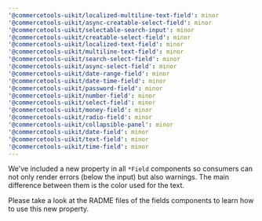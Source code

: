 ```yaml
---
'@commercetools-uikit/localized-multiline-text-field': minor
'@commercetools-uikit/async-creatable-select-field': minor
'@commercetools-uikit/selectable-search-input': minor
'@commercetools-uikit/creatable-select-field': minor
'@commercetools-uikit/localized-text-field': minor
'@commercetools-uikit/multiline-text-field': minor
'@commercetools-uikit/search-select-field': minor
'@commercetools-uikit/async-select-field': minor
'@commercetools-uikit/date-range-field': minor
'@commercetools-uikit/date-time-field': minor
'@commercetools-uikit/password-field': minor
'@commercetools-uikit/number-field': minor
'@commercetools-uikit/select-field': minor
'@commercetools-uikit/money-field': minor
'@commercetools-uikit/radio-field': minor
'@commercetools-uikit/collapsible-panel': minor
'@commercetools-uikit/date-field': minor
'@commercetools-uikit/text-field': minor
'@commercetools-uikit/time-field': minor
---
```


We've included a new property in all `*Field` components so consumers can not only render errors (below the input) but also warnings.
The main difference between them is the color used for the text.

Please take a look at the RADME files of the fields components to learn how to use this new property.
